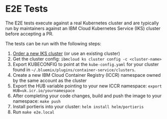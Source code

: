 # E2E Tests

The E2E tests execute against a real Kubernetes cluster and are typically run by maintainers against an IBM Cloud Kubernetes Service (IKS) cluster before accepting a PR.

The tests can be run with the following steps:
1. [Order a new IKS cluster](https://cloud.ibm.com/docs/containers-cli-plugin?topic=containers-cli-plugin-kubernetes-service-cli#cs_cluster_create) (or use an existing cluster)
2. Get the cluster config: `ibmcloud ks cluster config -c <cluster-name>`
3. Export KUBECONFIG to point at the `kube-config.yaml` for your cluster found in `~/.bluemix/plugins/container-service/clusters`.
4. Create a new IBM Cloud Container Registry (ICCR) namespace owned by the same account as the cluster
5. Export the HUB variable pointing to your new ICCR namespace: `export HUB=uk.icr.io/yournamespace`
6. After completing your code changes, build and push the image to your namespace: `make push`
7. Install portieris into your cluster: `helm install helm/portieris`
8. Run `make e2e.local`
